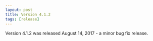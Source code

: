 ```yaml
---
layout: post
title: Version 4.1.2
tags: [release]
---
```


Version 4.1.2 was released August 14, 2017 - a minor bug fix release.
